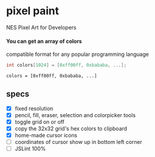# pixel paint

NES Pixel Art for Developers

#### You can get an array of colors

compatible format for any popular programming language

```C
int colors[1024] = [0xff00ff, 0xbababa, ...];
```

```Pyton
colors = [0xff00ff, 0xbababa, ...]
```

## specs
- [x] fixed resolution
- [x] pencil, fill, eraser, selection and colorpicker tools
- [x] toggle grid on or off
- [x] copy the 32x32 grid's hex colors to clipboard
- [x] home-made cursor icons
- [ ] coordinates of cursor show up in bottom left corner
- [ ] JSLint 100%
